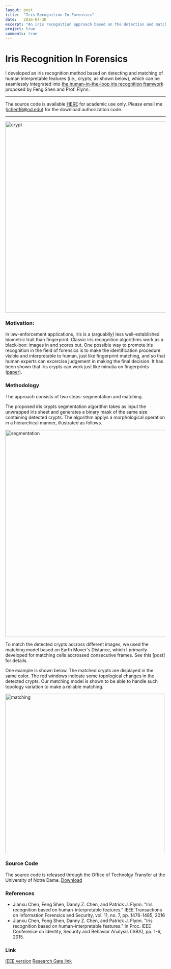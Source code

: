```yaml
---
layout: post
title:  "Iris Recognition In Forensics"
date:   2016-04-30
excerpt: "An iris recognition approach based on the detection and matching of iris crypts. This new method, mimicing fingerprint identification, allows human to supervise the procedure and exercise judgement."
project: true
comments: true
---
```


# Iris Recognition In Forensics 

I developed an iris recognition method based on detecting and matching of human interpretable features (i.e., crypts, as shown below), which can be seamlessly integrated into [the human-in-the-loop iris recognition framwork]((http://ieeexplore.ieee.org/xpl/articleDetails.jsp?arnumber=6835998)) proposed by Feng Shen and Prof. Flynn. 

***
The source code is available [HERE](http://ott.nd.edu/software-available-for-license/iris-recognition-based-on-human-intrepretable-features/) for academic use only. Please email me (jchen16@nd.edu) for the download authorization code. 

***

<img src="{{ site.url }}/pic/iris_crypt.png" alt="crypt" style="width: 600px;">

### Motivation:
In law-enforcement applications, iris is a (arguablly) less well-established biometric trait than fingerprint. Classic iris recognition algorithms work as a black-box: images in and scores out. One possible way to promote iris recognition in the field of forensics is to make the identification procedure visible and interpretable to human, just like fingerprint matching, and so that human experts can excercise judgement in making the final decision. It has been shown that iris crypts can work just like minutia on fingerprints ([paper](http://proceedings.spiedigitallibrary.org/proceeding.aspx?articleid=1693595)).


### Methodology

The approach consists of two steps: segmentation and matching. 

The proposed iris crypts segmentation algorithm takes as input the unwrapped iris sheet and generates a binary mask of the same size containing detected crypts. The algorithm applys a morphological operation in a hierarchical manner, illustrated as follows. 

<img src="{{ site.url }}/pic/iris_segmentation.png" alt="segmentation" style="width: 650px;">

To match the detected crypts accross different images, we used the matching model based on Earth Mover's Distance, which I primarily developed for matching cells accrossed consecutive frames. See this [post] for details.

One example is shown below. The matched crypts are displayed in the same color. The red windows indicate some topological changes in the detected crypts. Our matching model is shown to be able to handle such topology variation to make a reliable matching.

<img src="{{ site.url }}/pic/iris_matching.png" alt="matching" style="width: 500px;">



### Source Code

The source code is released through the Office of Technolgy Transfer at the University of Notre Dame. [Download](http://ott.nd.edu/software-available-for-license/iris-recognition-based-on-human-intrepretable-features/)

### References
*  Jianxu Chen, Feng Shen, Danny Z. Chen, and Patrick J. Flynn. "Iris recognition based on human-interpretable features." IEEE Transactions on Information Forensics and Security, vol. 11, no. 7, pp. 1476-1485, 2016
*  Jianxu Chen, Feng Shen, Danny Z. Chen, and Patrick J. Flynn. "Iris recognition based on human-interpretable features." In Proc. IEEE Conference on Identity, Security and Behavior Analysis (ISBA), pp. 1-6, 2015.

### Link

[IEEE version](http://ieeexplore.ieee.org/xpl/articleDetails.jsp?reload=true&arnumber=7422104)
[Research Gate link](https://www.researchgate.net/publication/301727526_Iris_Recognition_Based_on_Human-Interpretable_Features)
